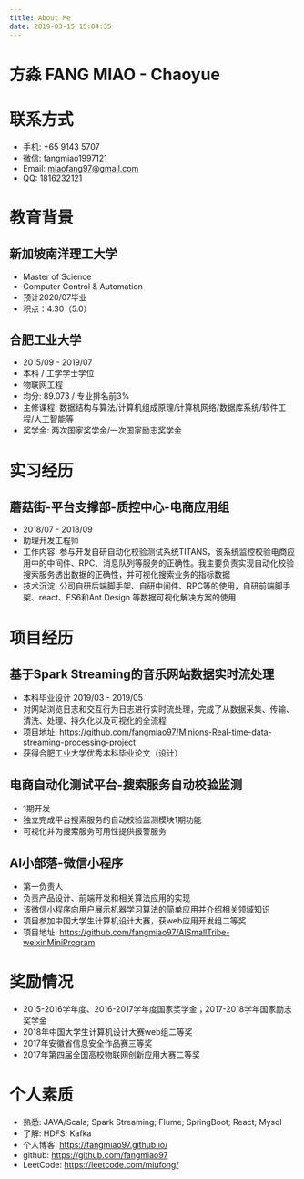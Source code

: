 ```yaml
---
title: About Me
date: 2019-03-15 15:04:35
---
```

# 方淼 FANG MIAO - Chaoyue

# 联系方式

- 手机: +65 9143 5707
- 微信: fangmiao1997121
- Email: miaofang97@gmail.com
- QQ: 1816232121

# 教育背景

## 新加坡南洋理工大学

- Master of Science
- Computer Control & Automation
- 预计2020/07毕业
- 积点：4.30（5.0）

## 合肥工业大学

- 2015/09 - 2019/07
- 本科 / 工学学士学位
- 物联网工程
- 均分: 89.073 / 专业排名前3%
- 主修课程: 数据结构与算法/计算机组成原理/计算机网络/数据库系统/软件工程/人工智能等
- 奖学金: 两次国家奖学金/一次国家励志奖学金

# 实习经历

## 蘑菇街-平台支撑部-质控中心-电商应用组

- 2018/07 - 2018/09
- 助理开发工程师
- 工作内容: 参与开发自研自动化校验测试系统TITANS，该系统监控校验电商应用中的中间件、RPC、消息队列等服务的正确性。我主要负责实现自动化校验搜索服务透出数据的正确性，并可视化搜索业务的指标数据
- 技术沉淀: 公司自研后端脚手架、自研中间件、RPC等的使用，自研前端脚手架、react、ES6和Ant.Design 等数据可视化解决方案的使用

# 项目经历

## 基于Spark Streaming的音乐网站数据实时流处理

- 本科毕业设计 2019/03 - 2019/05
- 对网站浏览日志和交互行为日志进行实时流处理，完成了从数据采集、传输、清洗、处理、持久化以及可视化的全流程
- 项目地址: https://github.com/fangmiao97/Minions-Real-time-data-streaming-processing-project
- 获得合肥工业大学优秀本科毕业论文（设计）

## 电商自动化测试平台-搜索服务自动校验监测

- 1期开发
- 独立完成平台搜索服务的自动校验监测模块1期功能
- 可视化并为搜索服务可用性提供报警服务

## AI小部落-微信小程序

- 第一负责人
- 负责产品设计、前端开发和相关算法应用的实现
- 该微信小程序向用户展示机器学习算法的简单应用并介绍相关领域知识
- 项目参加中国大学生计算机设计大赛，获web应用开发组二等奖
- 项目地址: https://github.com/fangmiao97/AISmallTribe-weixinMiniProgram

# 奖励情况

- 2015-2016学年度、2016-2017学年度国家奖学金；2017-2018学年国家励志奖学金
- 2018年中国大学生计算机设计大赛web组二等奖
- 2017年安徽省信息安全作品赛三等奖
- 2017年第四届全国高校物联网创新应用大赛二等奖

# 个人素质

- 熟悉: JAVA/Scala; Spark Streaming; Flume; SpringBoot; React; Mysql
- 了解: HDFS; Kafka
- 个人博客: https://fangmiao97.github.io/
- github: https://github.com/fangmiao97
- LeetCode: https://leetcode.com/miufong/


